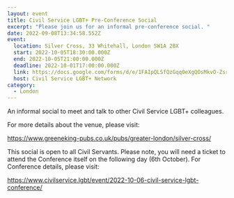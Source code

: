 ```yaml
---
layout: event
title: Civil Service LGBT+ Pre-Conference Social
excerpt: "Please join us for an informal pre-conference social. "
date: 2022-09-08T13:34:58.552Z
event:
  location: Silver Cross, 33 Whitehall, London SW1A 2BX
  start: 2022-10-05T18:30:00.000Z
  end: 2022-10-05T21:00:00.000Z
  deadline: 2022-10-01T17:00:00.000Z
  link: https://docs.google.com/forms/d/e/1FAIpQLSfQzGqq0eXgQOsMkvO-ZsrPRBO7rlITr2VnTR0Y1IaCN_ZRuA/viewform?usp=sf_link
  host: Civil Service LGBT+ Network
category:
  - London
---
```

An informal social to meet and talk to other Civil Service LGBT+ colleagues.

For more details about the venue, please visit: 

<https://www.greeneking-pubs.co.uk/pubs/greater-london/silver-cross/>

This social is open to all Civil Servants. Please note, you will need a ticket to attend the Conference itself on the following day (6th October). For Conference details, please visit:

<https://www.civilservice.lgbt/event/2022-10-06-civil-service-lgbt-conference/>